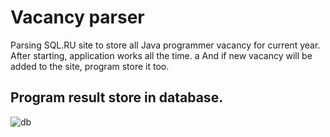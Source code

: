 # Vacancy parser
Parsing SQL.RU site to store all Java programmer vacancy for current year.
After starting, application works all the time. a
And if new vacancy will be added to the site, program store it too.

## Program result store in database.
![db](https://user-images.githubusercontent.com/22581071/51148723-eb4e8300-1867-11e9-9310-61cfce9c2289.jpg)
